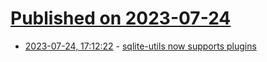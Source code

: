 # [Published on 2023-07-24](index.md)

* [2023-07-24, 17:12:22](https://lobste.rs/s/97fj5w/sqlite_utils_now_supports_plugins) - [sqlite-utils now supports plugins](https://simonwillison.net/2023/Jul/24/sqlite-utils-plugins/)
